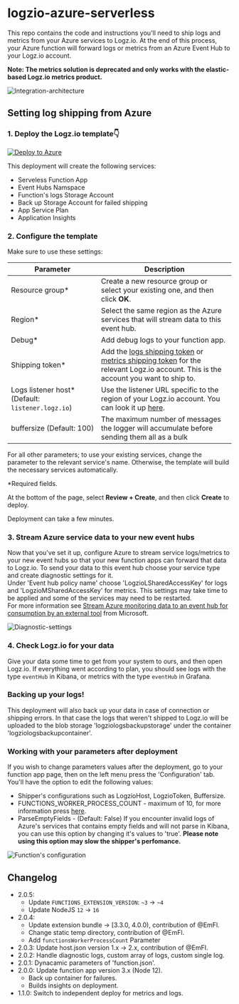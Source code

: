 # logzio-azure-serverless
This repo contains the code and instructions you'll need to ship logs and metrics from your Azure services to Logz.io.
At the end of this process, your Azure function will forward logs or metrics from an Azure Event Hub to your Logz.io account.

**Note: The metrics solution is deprecated and only works with the elastic-based Logz.io metrics product.**


![Integration-architecture](img/logzio-evethub-Diagram.png)

## Setting log shipping from Azure

### 1. Deploy the Logz.io template👇 

[![Deploy to Azure](https://aka.ms/deploytoazurebutton)](https://portal.azure.com/#create/Microsoft.Template/uri/https%3A%2F%2Fraw.githubusercontent.com%2Flogzio%2Flogzio-azure-serverless%2Fmaster%2Fdeployments%2Fazuredeploylogs.json)

This deployment will create the following services:
* Serveless Function App
* Event Hubs Namspace
* Function's logs Storage Account
* Back up Storage Account for failed shipping
* App Service Plan
* Application Insights


### 2. Configure the template

Make sure to use these settings:

| Parameter | Description |
|---|---|
| Resource group* | Create a new resource group or select your existing one, and then click **OK**. |
| Region* | Select the same region as the Azure services that will stream data to this event hub. |
| Debug* | Add debug logs to your function app. |
| Shipping token* | Add the [logs shipping token](https://app.logz.io/#/dashboard/settings/general) or [metrics shipping token](https://docs.logz.io/user-guide/accounts/finding-your-metrics-account-token/) for the relevant Logz.io account. This is the account you want to ship to.  |
| Logs listener host* (Default: `listener.logz.io`)| Use the listener URL specific to the region of your Logz.io account. You can look it up [here](https://docs.logz.io/user-guide/accounts/account-region.html). |
| buffersize (Default: 100) | The maximum number of messages the logger will accumulate before sending them all as a bulk  |

For all other parameters; to use your existing services, change the parameter to the relevant service's name. Otherwise, the template will build the necessary services automatically.

*Required fields.  

At the bottom of the page, select **Review + Create**, and then click **Create** to deploy.

Deployment can take a few minutes.

### 3. Stream Azure service data to your new event hubs

Now that you've set it up, configure Azure to stream service logs/metrics to your new event hubs so that your new function apps can forward that data to Logz.io.
To send your data to this event hub choose your service type and create diagnostic settings for it.  
Under 'Event hub policy name' choose 'LogzioLSharedAccessKey' for logs and 'LogzioMSharedAccessKey' for metrics.
This settings may take time to be applied and some of the services may need to be restarted.  
For more information see [Stream Azure monitoring data to an event hub for consumption by an external tool](https://docs.microsoft.com/en-us/azure/monitoring-and-diagnostics/monitor-stream-monitoring-data-event-hubs) from Microsoft.

![Diagnostic-settings](img/diagnostic-settings.png)

### 4. Check Logz.io for your data

Give your data some time to get from your system to ours, and then open Logz.io.
If everything went according to plan, you should see logs with the type `eventHub` in Kibana, or metrics with the type `eventHub` in Grafana.

### Backing up your logs!

This deployment will also back up your data in case of connection or shipping errors. In that case the logs that weren't shipped to Logz.io will be uploaded to the blob storage 'logziologsbackupstorage' under the container 'logziologsbackupcontainer'.

### Working with your parameters after deployment

If you wish to change parameters values after the deployment, go to your function app page, then on the left menu press the 'Configuration' tab.
You'll have the option to edit the following values:
* Shipper's configurations such as LogzioHost, LogzioToken, Buffersize.
* FUNCTIONS_WORKER_PROCESS_COUNT - maximum of 10, for more information press [here](https://docs.microsoft.com/en-us/azure/azure-functions/functions-app-settings#functions_worker_process_count).
* ParseEmptyFields - (Default: False) If you encounter invalid logs of Azure's services that contains empty fields and will not parse in Kibana, you can use this option by changing it's values to 'true'. **Please note using this option may slow the shipper's perfomance.**

![Function's configuration](img/configuration-settings.png)


## Changelog
- 2.0.5:
  * Update `FUNCTIONS_EXTENSION_VERSION`: `~3` -> `~4`
  * Update NodeJS `12` -> `16`
- 2.0.4:
    * Update extension bundle -> [3.3.0, 4.0.0), contribution of @EmFl.
    * Change static temp directory, contribution of @EmFl.
    * Add `functionsWorkerProcessCount` Parameter
- 2.0.3: Update host.json version 1.x -> 2.x, contribution of @EmFI.
- 2.0.2: Handle diagnostic logs, custom array of logs, custom single log.
- 2.0.1: Dynacamic parameters of 'function.json'.
- 2.0.0: Update function app version 3.x (Node 12).
    * Back up container for failures.
    * Builds insights on deployment.
- 1.1.0: Switch to independent deploy for metrics and logs.
